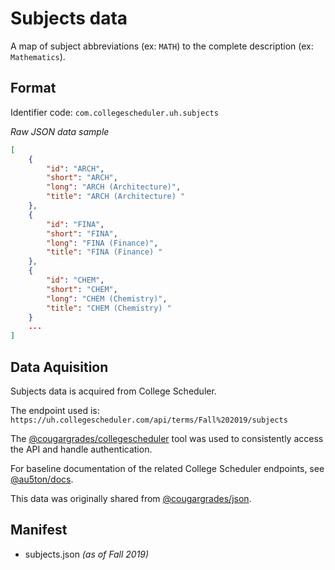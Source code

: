 # Subjects data

A map of subject abbreviations (ex: `MATH`) to the complete description (ex: `Mathematics`).

## Format

Identifier code: `com.collegescheduler.uh.subjects`


*Raw JSON data sample*
```json
[
    {
        "id": "ARCH",
        "short": "ARCH",
        "long": "ARCH (Architecture)",
        "title": "ARCH (Architecture) "
    },
    {
        "id": "FINA",
        "short": "FINA",
        "long": "FINA (Finance)",
        "title": "FINA (Finance) "
    },
    {
        "id": "CHEM",
        "short": "CHEM",
        "long": "CHEM (Chemistry)",
        "title": "CHEM (Chemistry) "
    }
    ...
]
```

## Data Aquisition

Subjects data is acquired from College Scheduler.

The endpoint used is: `https://uh.collegescheduler.com/api/terms/Fall%202019/subjects`

The [@cougargrades/collegescheduler](https://github.com/cougargrades/collegescheduler) tool was used to consistently access the API and handle authentication.

For baseline documentation of the related College Scheduler endpoints, see [@au5ton/docs](https://github.com/au5ton/docs/wiki/CollegeScheduler-(*.collegescheduler.com)).

This data was originally shared from [@cougargrades/json](https://github.com/cougargrades/json/blob/bd89efc8ca1990071b9902ea7b57408c97d72883/uh.collegescheduler.com/subjects.json).

## Manifest

- subjects.json *(as of Fall 2019)*

